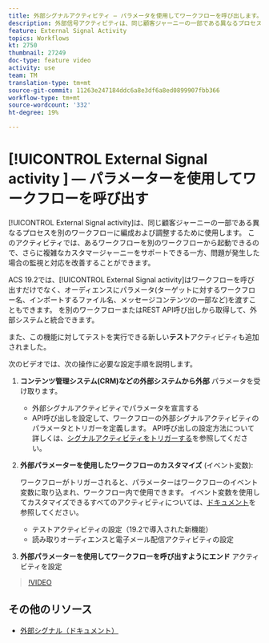 ```yaml
---
title: 外部シグナルアクティビティ — パラメータを使用してワークフローを呼び出します。
description: 外部信号アクティビティは、同じ顧客ジャーニーの一部である異なるプロセスを異なるワークフローに編成および調整するために使用します。 このアクティビティでは、あるワークフローを別のワークフローから起動できるので、さらに複雑なカスタマージャーニーをサポートできる一方、問題が発生した場合の監視と対応を改善することができます。
feature: External Signal Activity
topics: Workflows
kt: 2750
thumbnail: 27249
doc-type: feature video
activity: use
team: TM
translation-type: tm+mt
source-git-commit: 11263e247184ddc6a8e3df6a8ed0899907fbb366
workflow-type: tm+mt
source-wordcount: '332'
ht-degree: 19%

---
```



# [!UICONTROL External Signal activity ] — パラメーターを使用してワークフローを呼び出す

[!UICONTROL External Signal activity]は、同じ顧客ジャーニーの一部である異なるプロセスを別のワークフローに編成および調整するために使用します。 このアクティビティでは、あるワークフローを別のワークフローから起動できるので、さらに複雑なカスタマージャーニーをサポートできる一方、問題が発生した場合の監視と対応を改善することができます。

ACS 19.2では、[!UICONTROL External Signal activity]はワークフローを呼び出すだけでなく、オーディエンスにパラメータ(ターゲットに対するワークフロー名、インポートするファイル名、メッセージコンテンツの一部など)を渡すこともできます。 を別のワークフローまたはREST API呼び出しから取得して、外部システムと統合できます。

また、この機能に対してテストを実行できる新しい&#x200B;**テスト**&#x200B;アクティビティも追加されました。

次のビデオでは、次の操作に必要な設定手順を説明します。

1. **コンテンツ管理システム(CRM)などの外部システムから外部** パラメータを受け取ります。

   * 外部シグナルアクティビティでパラメータを宣言する
   * API呼び出しを設定して、ワークフローの外部シグナルアクティビティのパラメータとトリガーを定義します。 API呼び出しの設定方法について詳しくは、[シグナルアクティビティをトリガーする](https://docs.campaign.adobe.com/doc/standard/en/api/ACS_API.html#triggering-a-signal-activity)を参照してください。

1. **外部パラメーターを使用したワークフローのカスタマイズ** (イベント変数):

   ワークフローがトリガーされると、パラメーターはワークフローのイベント変数に取り込まれ、ワークフロー内で使用できます。 イベント変数を使用してカスタマイズできるすべてのアクティビティについては、[ドキュメント](https://helpx.adobe.com/campaign/standard/automating/using/calling-a-workflow-with-external-parameters.html)を参照してください。

   * テストアクティビティの設定（19.2で導入された新機能）
   * 読み取りオーディエンスと電子メール配信アクティビティの設定

1. **外部パラメーターを使用してワークフローを呼び出すようにエンド** アクティビティを設定

>[!VIDEO](https://video.tv.adobe.com/v/27249/?quality=12)

## その他のリソース

* [外部シグナル（ドキュメント）](https://docs.adobe.com/content/help/ja-JP/campaign-standard/using/managing-processes-and-data/data-management-activities/external-api.translate.html)
